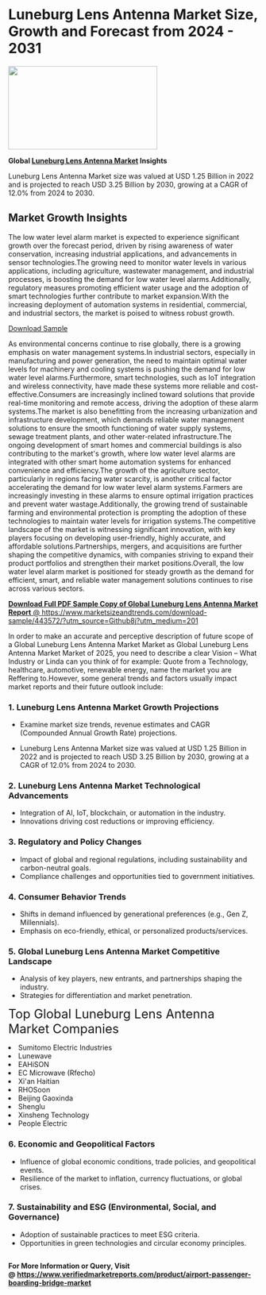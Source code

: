 <H1>Luneburg Lens Antenna Market Size, Growth and Forecast from 2024 - 2031</H1><img class="aligncenter size-medium wp-image-584254" src="https://thirdeyenews.in/wp-content/uploads/2024/09/Global-Market-Research-300x168.jpeg" alt="" width="300" height="168" /><p><strong>Global&nbsp;<a href="https://www.marketsizeandtrends.com/download-sample/443572/?utm_source=Github8j?utm_medium=201">Luneburg Lens Antenna Market</a> Insights</strong></p><p>Luneburg Lens Antenna Market size was valued at USD 1.25 Billion in 2022 and is projected to reach USD 3.25 Billion by 2030, growing at a CAGR of 12.0% from 2024 to 2030.</p><p><h2>Market Growth Insights</h2> <p>The low water level alarm market is expected to experience significant growth over the forecast period, driven by rising awareness of water conservation, increasing industrial applications, and advancements in sensor technologies.The growing need to monitor water levels in various applications, including agriculture, wastewater management, and industrial processes, is boosting the demand for low water level alarms.Additionally, regulatory measures promoting efficient water usage and the adoption of smart technologies further contribute to market expansion.With the increasing deployment of automation systems in residential, commercial, and industrial sectors, the market is poised to witness robust growth.</p> <p><a href="#">Download Sample</a></p> <p>As environmental concerns continue to rise globally, there is a growing emphasis on water management systems.In industrial sectors, especially in manufacturing and power generation, the need to maintain optimal water levels for machinery and cooling systems is pushing the demand for low water level alarms.Furthermore, smart technologies, such as IoT integration and wireless connectivity, have made these systems more reliable and cost-effective.Consumers are increasingly inclined toward solutions that provide real-time monitoring and remote access, driving the adoption of these alarm systems.The market is also benefitting from the increasing urbanization and infrastructure development, which demands reliable water management solutions to ensure the smooth functioning of water supply systems, sewage treatment plants, and other water-related infrastructure.The ongoing development of smart homes and commercial buildings is also contributing to the market's growth, where low water level alarms are integrated with other smart home automation systems for enhanced convenience and efficiency.The growth of the agriculture sector, particularly in regions facing water scarcity, is another critical factor accelerating the demand for low water level alarm systems.Farmers are increasingly investing in these alarms to ensure optimal irrigation practices and prevent water wastage.Additionally, the growing trend of sustainable farming and environmental protection is prompting the adoption of these technologies to maintain water levels for irrigation systems.The competitive landscape of the market is witnessing significant innovation, with key players focusing on developing user-friendly, highly accurate, and affordable solutions.Partnerships, mergers, and acquisitions are further shaping the competitive dynamics, with companies striving to expand their product portfolios and strengthen their market positions.Overall, the low water level alarm market is positioned for steady growth as the demand for efficient, smart, and reliable water management solutions continues to rise across various sectors.</p> <p><a href="#"></p><p><span class=""><strong>Download Full PDF Sample Copy of Global Luneburg Lens Antenna Market Report</strong> @ <a href="https://www.marketsizeandtrends.com/download-sample/443572/?utm_source=Github8j?utm_medium=201" target="_blank">https://www.marketsizeandtrends.com/download-sample/443572/?utm_source=Github8j?utm_medium=201</a></span></p><p>In order to make an accurate and perceptive description of future scope of a Global&nbsp;Luneburg Lens Antenna Market Market as Global&nbsp;Luneburg Lens Antenna Market Market of 2025, you need to describe a clear Vision &ndash; What Industry or Linda can you think of for example: Quote from a Technology, healthcare, automotive, renewable energy, name the market you are Reffering to.However, some general trends and factors usually impact market reports and their future outlook include:</p><h3>1.&nbsp;<strong>Luneburg Lens Antenna Market Growth Projections</strong></h3><ul><li>Examine market size trends, revenue estimates and CAGR (Compounded Annual Growth Rate) projections.</li><li><p>Luneburg Lens Antenna Market size was valued at USD 1.25 Billion in 2022 and is projected to reach USD 3.25 Billion by 2030, growing at a CAGR of 12.0% from 2024 to 2030.</p></li></ul><h3>2.&nbsp;<strong>Luneburg Lens Antenna Market Technological Advancements</strong></h3><ul><li>Integration of AI, IoT, blockchain, or automation in the industry.</li><li>Innovations driving cost reductions or improving efficiency.</li></ul><h3>3.&nbsp;<strong>Regulatory and Policy Changes</strong></h3><ul><li>Impact of global and regional regulations, including sustainability and carbon-neutral goals.</li><li>Compliance challenges and opportunities tied to government initiatives.</li></ul><h3>4.&nbsp;<strong>Consumer Behavior Trends</strong></h3><ul><li>Shifts in demand influenced by generational preferences (e.g., Gen Z, Millennials).</li><li>Emphasis on eco-friendly, ethical, or personalized products/services.</li></ul><h3>5.&nbsp;<strong>Global Luneburg Lens Antenna Market Competitive Landscape</strong></h3><ul><li>Analysis of key players, new entrants, and partnerships shaping the industry.</li><li>Strategies for differentiation and market penetration.</li></ul><p data-pm-slice="1 1 []"><span style="color: inherit; font-family: inherit; font-size: 25px;">Top Global Luneburg Lens Antenna Market Companies</span></p><div class="" data-test-id=""><p><li>Sumitomo Electric Industries</li><li> Lunewave</li><li> EAHiSON</li><li> EC Microwave (Rfecho)</li><li> Xi'an Haitian</li><li> RHOSoon</li><li> Beijing Gaoxinda</li><li> Shenglu</li><li> Xinsheng Technology</li><li> People Electric</li></p></div><h3>6.&nbsp;<strong>Economic and Geopolitical Factors</strong></h3><ul><li>Influence of global economic conditions, trade policies, and geopolitical events.</li><li>Resilience of the market to inflation, currency fluctuations, or global crises.</li></ul><h3>7.&nbsp;<strong>Sustainability and ESG (Environmental, Social, and Governance)</strong></h3><ul><li>Adoption of sustainable practices to meet ESG criteria.</li><li>Opportunities in green technologies and circular economy principles.</li></ul><h2><strong style="font-size: 14px;">For More Information or Query, Visit @&nbsp;</strong><a style="background-color: #ffffff; font-size: 14px;" href="https://www.marketsizeandtrends.com/report/luneburg-lens-antenna-market/" target="_blank">https://www.verifiedmarketreports.com/product/airport-passenger-boarding-bridge-market</a></h2>
